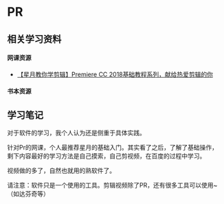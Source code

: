 # PR

## 相关学习资料

#### 网课资源

- [【星月教你学剪辑】Premiere CC 2018基础教程系列，献给热爱剪辑的你](https://www.bilibili.com/video/BV1qW411M7Qw?spm_id_from=333.999.0.0)

#### 书本资源



## 学习笔记

对于软件的学习，我个人认为还是侧重于具体实践。

针对Pr的网课，个人最推荐星月的基础入门。其实看了之后，了解了基础操作，剩下内容最好的学习方法是自己摸索，自己剪视频，在百度的过程中学习。

视频做的多了，自然也就用的熟软件了。

请注意：软件只是一个使用的工具。剪辑视频除了PR，还有很多工具可以使用~（如达芬奇等）
